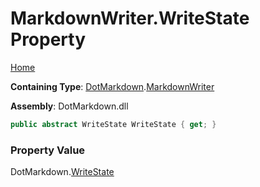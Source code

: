 # MarkdownWriter\.WriteState Property

[Home](../../../README.md)

**Containing Type**: [DotMarkdown](../../README.md)\.[MarkdownWriter](../README.md)

**Assembly**: DotMarkdown\.dll

```csharp
public abstract WriteState WriteState { get; }
```

### Property Value

DotMarkdown\.[WriteState](../../WriteState/README.md)

